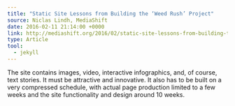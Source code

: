 ```yaml
---
title: "Static Site Lessons from Building the ‘Weed Rush’ Project"
source: Niclas Lindh, MediaShift
date: 2016-02-11 21:14:00 +0000
link: http://mediashift.org/2016/02/static-site-lessons-from-building-the-weed-rush-project/
type: Article
tool:
  - jekyll
---
```

The site contains images, video, interactive infographics, and, of course, text stories. It must be attractive and innovative. It also has to be built on a very compressed schedule, with actual page production limited to a few weeks and the site functionality and design around 10 weeks.





